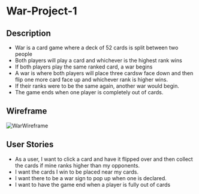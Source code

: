 # War-Project-1

## Description
- War is a card game where a deck of 52 cards is split between two people
- Both players will play a card and whichever is the highest rank wins
- If both players play the same ranked card, a war begins
- A war is where both players will place three cardsw face down and then flip one more card face up and whichever rank is higher wins.
- If their ranks were to be the same again, another war would begin.
- The game ends when one player is completely out of cards.

## Wireframe 
![WarWireframe](https://user-images.githubusercontent.com/91819733/162468920-b92fc1a1-126a-40b3-bc8b-f63f3e7e4822.png)

## User Stories
- As a user, I want to click a card and have it flipped over and then collect the cards if mine ranks higher than my opponents.
- I want the cards I win to be placed near my cards.
- I want there to be a war sign to pop up when one is declared.
- I want to have the game end when a player is fully out of cards